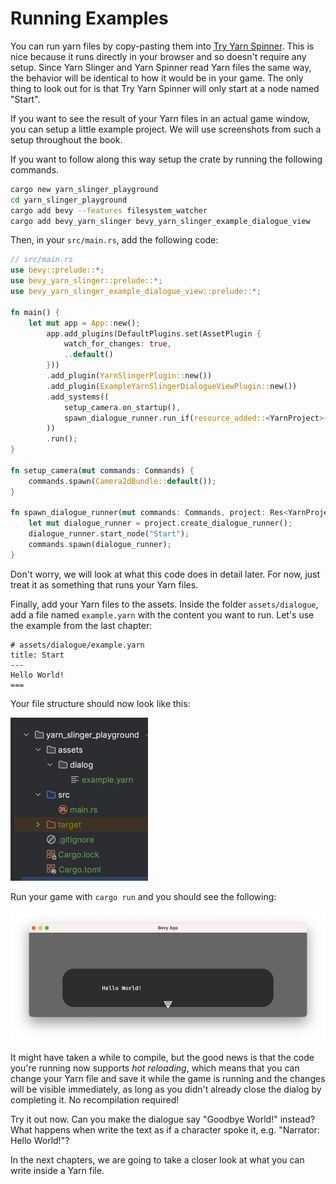 # Running Examples

You can run yarn files by copy-pasting them into [Try Yarn Spinner](https://try.yarnspinner.dev).
This is nice because it runs directly in your browser and so doesn't require any setup. Since Yarn Slinger
and Yarn Spinner read Yarn files the same way, the behavior will be identical to how it would be in your game.
The only thing to look out for is that Try Yarn Spinner will only start at a node named "Start".

If you want to see the result of your Yarn files in an actual game window, you can 
setup a little example project. We will use screenshots from such a setup throughout the book.

If you want to follow along this way setup the crate by running the following commands.

```bash
cargo new yarn_slinger_playground
cd yarn_slinger_playground
cargo add bevy --features filesystem_watcher
cargo add bevy_yarn_slinger bevy_yarn_slinger_example_dialogue_view
```

Then, in your `src/main.rs`, add the following code:

```rust
// src/main.rs
use bevy::prelude::*;
use bevy_yarn_slinger::prelude::*;
use bevy_yarn_slinger_example_dialogue_view::prelude::*;

fn main() {
    let mut app = App::new();
        app.add_plugins(DefaultPlugins.set(AssetPlugin {
            watch_for_changes: true,
            ..default()
        }))
        .add_plugin(YarnSlingerPlugin::new())
        .add_plugin(ExampleYarnSlingerDialogueViewPlugin::new())
        .add_systems((
            setup_camera.on_startup(),
            spawn_dialogue_runner.run_if(resource_added::<YarnProject>()),
        ))
        .run();
}

fn setup_camera(mut commands: Commands) {
    commands.spawn(Camera2dBundle::default());
}

fn spawn_dialogue_runner(mut commands: Commands, project: Res<YarnProject>) {
    let mut dialogue_runner = project.create_dialogue_runner();
    dialogue_runner.start_node("Start");
    commands.spawn(dialogue_runner);
}
```
Don't worry, we will look at what this code does in detail later. For now, just treat it as something
that runs your Yarn files.

Finally, add your Yarn files to the assets. Inside the folder `assets/dialogue`, add a file named `example.yarn` with the content
you want to run. Let's use the example from the last chapter:

```text
# assets/dialogue/example.yarn
title: Start
---
Hello World!
===
```

Your file structure should now look like this:

![file_system.png](file_system.png)

Run your game with `cargo run` and you should see the following:

![hello_world.png](hello_world.png)

It might have taken a while to compile, but the good news is that the code you're running now
supports *hot reloading*, which means that you can change your Yarn file and save it while the game is running
and the changes will be visible immediately, as long as you didn't already close the dialog by completing it. 
No recompilation required!

Try it out now. Can you make the dialogue say "Goodbye World!" instead?
What happens when write the text as if a character spoke it, e.g. "Narrator: Hello World!"?

In the next chapters, we are going to take a closer look at what you can write inside a Yarn file.
